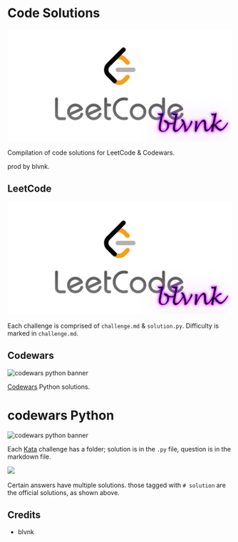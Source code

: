 # Code Solutions

![](img/leetcode.png)

Compilation of code solutions for LeetCode & Codewars.

prod by blvnk.

## LeetCode

![](img/leetcode.png)

Each challenge is comprised of `challenge.md` & `solution.py`. Difficulty is marked in `challenge.md`.

## Codewars

![codewars python banner](https://i.imgur.com/AOkwQYU.png)

[Codewars](codewars.com) Python solutions.

# codewars Python

![codewars python banner](https://i.imgur.com/AOkwQYU.png)

Each [Kata](docs.codewars.com/concepts/kata/) challenge has a folder; solution is in the `.py` file, question is in the markdown file.

![](https://i.imgur.com/DjMj0gu.png)

Certain answers have multiple solutions. those tagged with `# solution` are the official solutions, as shown above.

## Credits

- blvnk